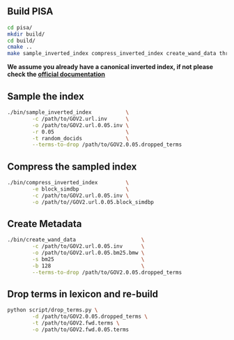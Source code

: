 ## Build PISA

```sh
cd pisa/
mkdir build/
cd build/
cmake ..
make sample_inverted_index compress_inverted_index create_wand_data thresholds
```

**We assume you already have a canonical inverted index, if not please check the [official documentation](https://pisa.readthedocs.io/)** 

## Sample the index
```sh
./bin/sample_inverted_index           \
        -c /path/to/GOV2.url.inv      \
        -o /path/to/GOV2.url.0.05.inv \
        -r 0.05                       \
        -t random_docids              \
        --terms-to-drop /path/to/GOV2.0.05.dropped_terms
```
## Compress the sampled index
```sh
./bin/compress_inverted_index         \
        -e block_simdbp               \
        -c /path/to/GOV2.url.0.05.inv \
        -o /path/to//GOV2.url.0.05.block_simdbp
```

## Create Metadata
```sh
./bin/create_wand_data                     \
        -c /path/to/GOV2.url.0.05.inv      \
        -o /path/to/GOV2.url.0.05.bm25.bmw \
        -s bm25                            \
        -b 128                             \
        --terms-to-drop /path/to/GOV2.0.05.dropped_terms
```

## Drop terms in lexicon and re-build

```sh
python script/drop_terms.py \
        -d /path/to/GOV2.0.05.dropped_terms \
        -t /path/to/GOV2.fwd.terms \
        -o /path/to/GOV2.fwd.0.05.terms
```
